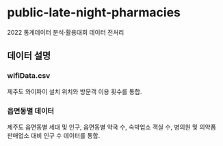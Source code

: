 # public-late-night-pharmacies
2022 통계데이터 분석·활용대회 데이터 전처리

## 데이터 설명

### wifiData.csv
제주도 와이파이 설치 위치와 방문객 이용 횟수를 통합.

### 읍면동별 데이터
제주도 읍면동별 세대 및 인구, 읍면동별 약국 수, 숙박업소 객실 수, 병의원 및 의약품 판매업소 대비 인구 수 데이터를 통합.
